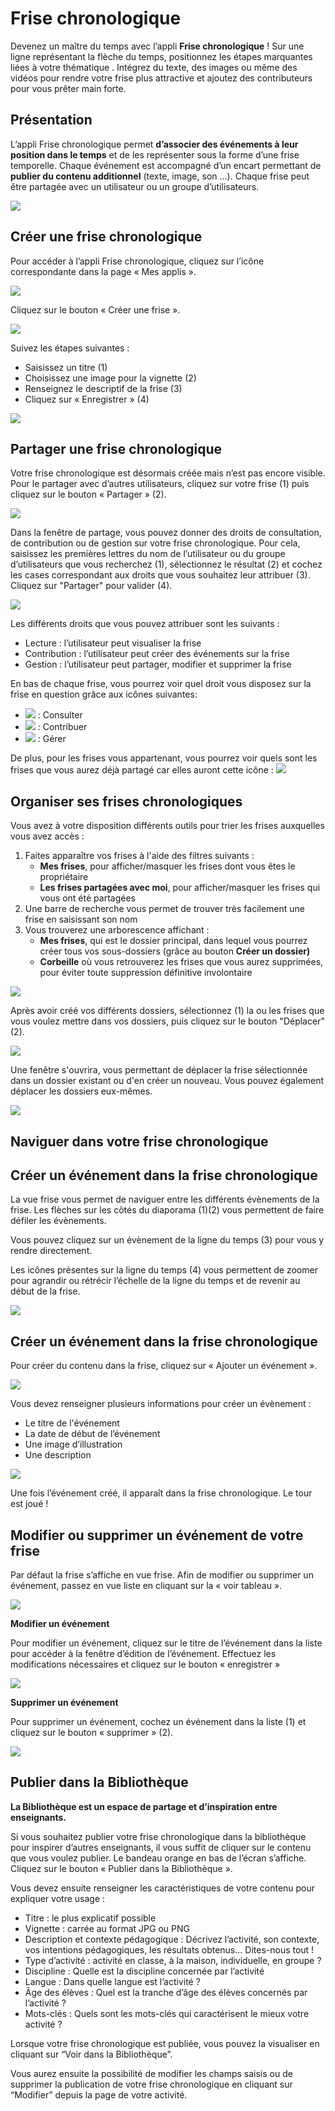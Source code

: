 # Frise chronologique

Devenez un maître du temps avec l’appli **Frise chronologique** ! Sur une ligne représentant la flèche du temps, positionnez les étapes marquantes liées à votre thématique . Intégrez du texte, des images ou même des vidéos pour rendre votre frise plus attractive et ajoutez des contributeurs pour vous prêter main forte.

## Présentation

L’appli Frise chronologique permet **d’associer des événements à leur position dans le temps** et de les représenter sous la forme d’une frise temporelle. Chaque événement est accompagné d’un encart permettant de **publier du contenu additionnel** \(texte, image, son …\). Chaque frise peut être partagée avec un utilisateur ou un groupe d’utilisateurs.

![](.gitbook/assets/2018-08-23_17h58_55-2-1%20%281%29.png)

## Créer une frise chronologique

Pour accéder à l’appli Frise chronologique, cliquez sur l’icône correspondante dans la page « Mes applis ».

![](.gitbook/assets/frisechronoone_2-app-1-1%20%282%29.png)

Cliquez sur le bouton « Créer une frise ».

![](.gitbook/assets/1d-frise-chrono-creer%20%282%29%20%281%29.png)

Suivez les étapes suivantes :

* Saisissez un titre \(1\)
* Choisissez une image pour la vignette \(2\)
* Renseignez le descriptif de la frise \(3\)
* Cliquez sur « Enregistrer » \(4\)

![](.gitbook/assets/frisechronoone_4-creation-2-1%20%281%29.png)

## Partager une frise chronologique

Votre frise chronologique est désormais créée mais n’est pas encore visible. Pour le partager avec d’autres utilisateurs, cliquez sur votre frise \(1\) puis cliquez sur le bouton « Partager » \(2\).

![](.gitbook/assets/1d-frise-chrono-partager%20%282%29%20%281%29.png)

Dans la fenêtre de partage, vous pouvez donner des droits de consultation, de contribution ou de gestion sur votre frise chronologique. Pour cela, saisissez les premières lettres du nom de l’utilisateur ou du groupe d’utilisateurs que vous recherchez \(1\), sélectionnez le résultat \(2\) et cochez les cases correspondant aux droits que vous souhaitez leur attribuer \(3\). Cliquez sur "Partager" pour valider \(4\).

![](.gitbook/assets/2018-08-23_18h01_11-2-1%20%281%29%20%281%29.png)

Les différents droits que vous pouvez attribuer sont les suivants :

* Lecture : l’utilisateur peut visualiser la frise
* Contribution : l’utilisateur peut créer des événements sur la frise
* Gestion : l’utilisateur peut partager, modifier et supprimer la frise

En bas de chaque frise, vous pourrez voir quel droit vous disposez sur la frise en question grâce aux icônes suivantes:

* ![](https://github.com/opendigitaleducation/application-help-1d/tree/081e1f4b82e285a0b63a63ae402b347d6c888761/application/.gitbook/assets/eye.png) : Consulter
* ![](https://github.com/opendigitaleducation/application-help-1d/tree/081e1f4b82e285a0b63a63ae402b347d6c888761/application/.gitbook/assets/pencil.png) : Contribuer
* ![](https://github.com/opendigitaleducation/application-help-1d/tree/081e1f4b82e285a0b63a63ae402b347d6c888761/application/.gitbook/assets/cog.png) : Gérer

De plus, pour les frises vous appartenant, vous pourrez voir quels sont les frises que vous aurez déjà partagé car elles auront cette icône : ![](https://github.com/opendigitaleducation/application-help-1d/tree/081e1f4b82e285a0b63a63ae402b347d6c888761/application/.gitbook/assets/share-1.png)

## Organiser ses frises chronologiques

Vous avez à votre disposition différents outils pour trier les frises auxquelles vous avez accès :

1. Faites apparaître vos frises à l'aide des filtres suivants : 
   * **Mes frises**, pour afficher/masquer les frises dont vous êtes le propriétaire
   * **Les frises partagées avec moi**, pour afficher/masquer les frises qui vous ont été partagées
2. Une barre de recherche vous permet de trouver très facilement une frise en saisissant son nom
3. Vous trouverez une arborescence affichant :
   * **Mes frises**, qui est le dossier principal, dans lequel vous pourrez créer tous vos sous-dossiers \(grâce au bouton **Créer un dossier\)**
   * **Corbeille** où vous retrouverez les frises que vous aurez supprimées, pour éviter toute suppression définitive involontaire

![](.gitbook/assets/2019-07-11_11h52_02%20%283%29.png)

Après avoir créé vos différents dossiers, sélectionnez \(1\) la ou les frises que vous voulez mettre dans vos dossiers, puis cliquez sur le bouton "Déplacer" \(2\).

![](.gitbook/assets/2019-07-11_11h53_21%20%281%29%20%281%29.png)

Une fenêtre s'ouvrira, vous permettant de déplacer la frise sélectionnée dans un dossier existant ou d'en créer un nouveau. Vous pouvez également déplacer les dossiers eux-mêmes.

![](.gitbook/assets/2019-07-11_11h54_22%20%281%29%20%281%29.png)

## Naviguer dans votre frise chronologique

## Créer un événement dans la frise chronologique

La vue frise vous permet de naviguer entre les différents évènements de la frise. Les flèches sur les côtés du diaporama \(1\)\(2\) vous permettent de faire défiler les évènements.

Vous pouvez cliquez sur un évènement de la ligne du temps \(3\) pour vous y rendre directement.

Les icônes présentes sur la ligne du temps \(4\) vous permettent de zoomer pour agrandir ou rétrécir l’échelle de la ligne du temps et de revenir au début de la frise.

![](.gitbook/assets/image13-frise%20%282%29.png)

## Créer un événement dans la frise chronologique

Pour créer du contenu dans la frise, cliquez sur « Ajouter un événement ».

![](.gitbook/assets/frisechronoone_7-ajouter-evenement-1-1-1%20%281%29.png)

Vous devez renseigner plusieurs informations pour créer un évènement :

* Le titre de l'événement
* La date de début de l’événement
* Une image d’illustration
* Une description

![](.gitbook/assets/frisechronoone_8-creer-evenement-2-1%20%281%29.png)

Une fois l’événement créé, il apparaît dans la frise chronologique. Le tour est joué !

## Modifier ou supprimer un événement de votre frise

Par défaut la frise s’affiche en vue frise. Afin de modifier ou supprimer un événement, passez en vue liste en cliquant sur la « voir tableau ».

![](.gitbook/assets/image10-frise%20%281%29%20%281%29.png)

**Modifier un événement**

Pour modifier un événement, cliquez sur le titre de l’événement dans la liste pour accéder à la fenêtre d’édition de l’événement. Effectuez les modifications nécessaires et cliquez sur le bouton « enregistrer »

![](.gitbook/assets/image11-frise%20%281%29%20%281%29.png)

**Supprimer un événement**

Pour supprimer un événement, cochez un événement dans la liste \(1\) et cliquez sur le bouton « supprimer » \(2\).

![](.gitbook/assets/image12-frise%20%281%29%20%281%29.png)

## Publier dans la Bibliothèque

**La Bibliothèque est un espace de partage et d’inspiration entre enseignants.**

Si vous souhaitez publier votre frise chronologique dans la bibliothèque pour inspirer d’autres enseignants, il vous suffit de cliquer sur le contenu que vous voulez publier. Le bandeau orange en bas de l’écran s’affiche. Cliquez sur le bouton « Publier dans la Bibliothèque ».

Vous devez ensuite renseigner les caractéristiques de votre contenu pour expliquer votre usage :

* Titre : le plus explicatif possible
* Vignette : carrée au format JPG ou PNG
* Description et contexte pédagogique : Décrivez l’activité, son contexte, vos intentions pédagogiques, les résultats obtenus… Dites-nous tout ! 
* Type d’activité : activité en classe, à la maison, individuelle, en groupe ? 
* Discipline : Quelle est la discipline concernée par l’activité
* Langue : Dans quelle langue est l’activité ? 
* Âge des élèves : Quel est la tranche d’âge des élèves concernés par l’activité ? 
* Mots-clés : Quels sont les mots-clés qui caractérisent le mieux votre activité ? 

Lorsque votre frise chronologique est publiée, vous pouvez la visualiser en cliquant sur “Voir dans la Bibliothèque”.

Vous aurez ensuite la possibilité de modifier les champs saisis ou de supprimer la publication de votre frise chronologique en cliquant sur “Modifier” depuis la page de votre activité.


